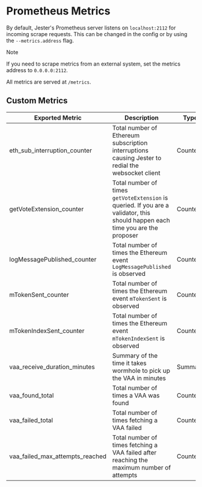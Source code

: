 # Prometheus Metrics

By default, Jester's Prometheus server listens on `localhost:2112` for incoming scrape requests.
This can be changed in the config or by using the `--metrics.address` flag.

> [!NOTE]
> If you need to scrape metrics from an external system, set the metrics address to `0.0.0.0:2112`.

All metrics are served at `/metrics`.

## Custom Metrics

| **Exported Metric**             | **Description**                                                                                                                 | **Type**  |
|---------------------------------|---------------------------------------------------------------------------------------------------------------------------------|-----------|
| eth_sub_interruption_counter    | Total number of Ethereum subscription interruptions causing Jester to redial the websocket client                               | Counter   |
| getVoteExtension_counter        | Total number of times `getVoteExtension` is queried. If you are a validator, this should happen each time you are the proposer  | Counter   |
| logMessagePublished_counter     | Total number of times the Ethereum event `LogMessagePublished` is observed                                                      | Counter   |
| mTokenSent_counter              | Total number of times the Ethereum event `mTokenSent` is observed                                                               | Counter   |
| mTokenIndexSent_counter         | Total number of times the Ethereum event `mTokenIndexSent` is observed                                                          | Counter   |
| vaa_receive_duration_minutes    | Summary of the time it takes wormhole to pick up the VAA in minutes                                                             | Summary   |
| vaa_found_total                 | Total number of times a VAA was found                                                                                           | Counter   |
| vaa_failed_total                | Total number of times fetching a VAA failed                                                                                     | Counter   |
| vaa_failed_max_attempts_reached | Total number of times fetching a VAA failed after reaching the maximum number of attempts                                       | Counter   |

<!-- TODO: Add metric: IncMailboxDispatchCounter  -->